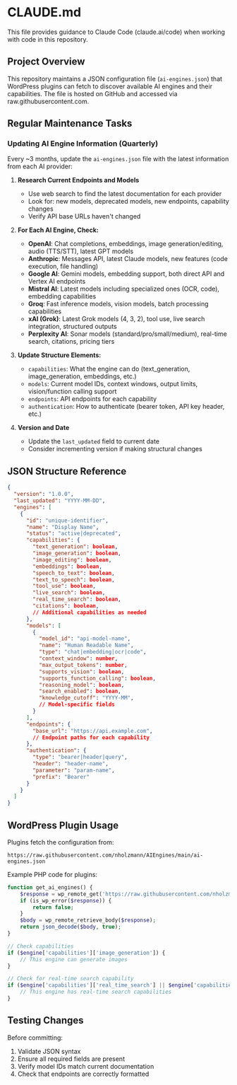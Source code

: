 # CLAUDE.md

This file provides guidance to Claude Code (claude.ai/code) when working with code in this repository.

## Project Overview

This repository maintains a JSON configuration file (`ai-engines.json`) that WordPress plugins can fetch to discover available AI engines and their capabilities. The file is hosted on GitHub and accessed via raw.githubusercontent.com.

## Regular Maintenance Tasks

### Updating AI Engine Information (Quarterly)

Every ~3 months, update the `ai-engines.json` file with the latest information from each AI provider:

1. **Research Current Endpoints and Models**
   - Use web search to find the latest documentation for each provider
   - Look for: new models, deprecated models, new endpoints, capability changes
   - Verify API base URLs haven't changed

2. **For Each AI Engine, Check:**
   - **OpenAI**: Chat completions, embeddings, image generation/editing, audio (TTS/STT), latest GPT models
   - **Anthropic**: Messages API, latest Claude models, new features (code execution, file handling)
   - **Google AI**: Gemini models, embedding support, both direct API and Vertex AI endpoints
   - **Mistral AI**: Latest models including specialized ones (OCR, code), embedding capabilities
   - **Groq**: Fast inference models, vision models, batch processing capabilities
   - **xAI (Grok)**: Latest Grok models (4, 3, 2), tool use, live search integration, structured outputs
   - **Perplexity AI**: Sonar models (standard/pro/small/medium), real-time search, citations, pricing tiers

3. **Update Structure Elements:**
   - `capabilities`: What the engine can do (text_generation, image_generation, embeddings, etc.)
   - `models`: Current model IDs, context windows, output limits, vision/function calling support
   - `endpoints`: API endpoints for each capability
   - `authentication`: How to authenticate (bearer token, API key header, etc.)

4. **Version and Date**
   - Update the `last_updated` field to current date
   - Consider incrementing version if making structural changes

## JSON Structure Reference

```json
{
  "version": "1.0.0",
  "last_updated": "YYYY-MM-DD",
  "engines": [
    {
      "id": "unique-identifier",
      "name": "Display Name",
      "status": "active|deprecated",
      "capabilities": {
        "text_generation": boolean,
        "image_generation": boolean,
        "image_editing": boolean,
        "embeddings": boolean,
        "speech_to_text": boolean,
        "text_to_speech": boolean,
        "tool_use": boolean,
        "live_search": boolean,
        "real_time_search": boolean,
        "citations": boolean,
        // Additional capabilities as needed
      },
      "models": [
        {
          "model_id": "api-model-name",
          "name": "Human Readable Name",
          "type": "chat|embedding|ocr|code",
          "context_window": number,
          "max_output_tokens": number,
          "supports_vision": boolean,
          "supports_function_calling": boolean,
          "reasoning_model": boolean,
          "search_enabled": boolean,
          "knowledge_cutoff": "YYYY-MM",
          // Model-specific fields
        }
      ],
      "endpoints": {
        "base_url": "https://api.example.com",
        // Endpoint paths for each capability
      },
      "authentication": {
        "type": "bearer|header|query",
        "header": "header-name",
        "parameter": "param-name",
        "prefix": "Bearer"
      }
    }
  ]
}
```

## WordPress Plugin Usage

Plugins fetch the configuration from:
```
https://raw.githubusercontent.com/nholzmann/AIEngines/main/ai-engines.json
```

Example PHP code for plugins:
```php
function get_ai_engines() {
    $response = wp_remote_get('https://raw.githubusercontent.com/nholzmann/AIEngines/main/ai-engines.json');
    if (is_wp_error($response)) {
        return false;
    }
    $body = wp_remote_retrieve_body($response);
    return json_decode($body, true);
}

// Check capabilities
if ($engine['capabilities']['image_generation']) {
    // This engine can generate images
}

// Check for real-time search capability
if ($engine['capabilities']['real_time_search'] || $engine['capabilities']['live_search']) {
    // This engine has real-time search capabilities
}
```

## Testing Changes

Before committing:
1. Validate JSON syntax
2. Ensure all required fields are present
3. Verify model IDs match current documentation
4. Check that endpoints are correctly formatted